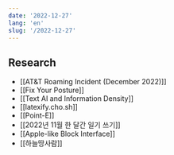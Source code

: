 ```yaml
---
date: '2022-12-27'
lang: 'en'
slug: '/2022-12-27'
---
```


## Research

- [[AT&T Roaming Incident (December 2022)]]
- [[Fix Your Posture]]
- [[Text AI and Information Density]]
- [[latexify.cho.sh]]
- [[Point-E]]
- [[2022년 11월 한 달간 일기 쓰기]]
- [[Apple-like Block Interface]]
- [[하늘땅사람]]
